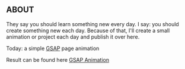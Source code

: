 ## ABOUT

They say you should learn something new every day. I say: you should create
something new each day. Because of that, I'll create a small animation or project
each day and publish it over here.

Today: a simple [GSAP](https://cdnjs.com/libraries/gsap) page animation

Result can be found here [GSAP Animation](https://slickepinne.github.io/gsap-animation/)
